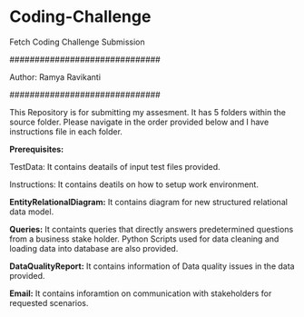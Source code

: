 # Coding-Challenge
Fetch Coding Challenge Submission

##############################

Author: Ramya Ravikanti

##############################

This Repository is for submitting my assesment.
It has 5 folders within the source folder.
Please navigate in the order provided below and I have instructions file in each folder.

**Prerequisites:** 
 
  TestData: It contains deatails of input test files provided.
 
  Instructions: It contains deatils on how to setup work environment.

**EntityRelationalDiagram:** It contains diagram for new structured relational data model.

**Queries:** It containts queries that directly answers predetermined questions from a business stake holder. Python Scripts used for data cleaning and loading data into database are also provided.

**DataQualityReport:** It contains information of Data quality issues in the data provided.

**Email:** It contains inforamtion on communication with stakeholders for requested scenarios.

